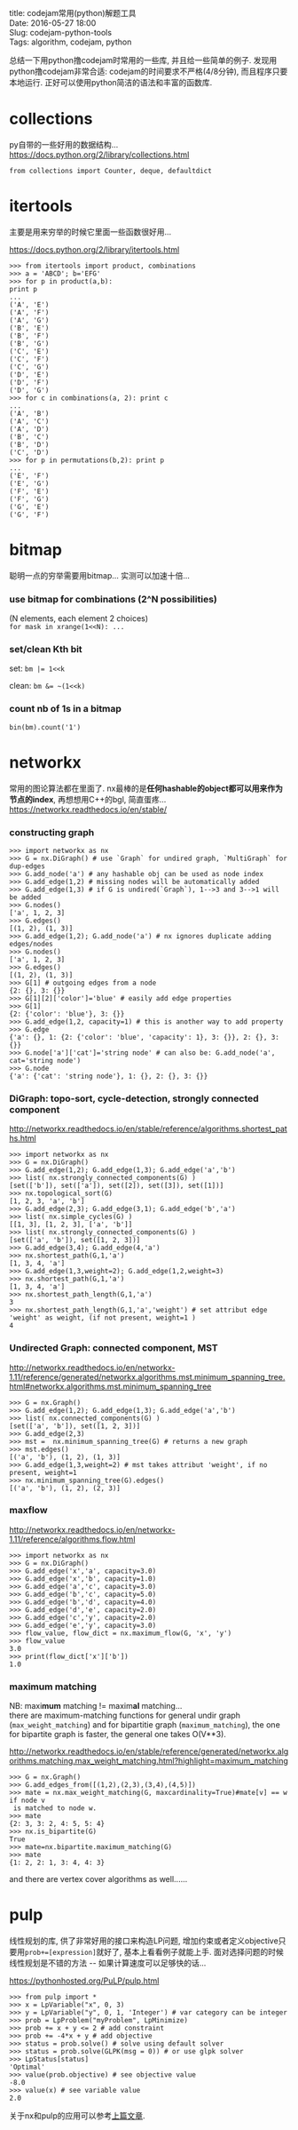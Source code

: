 title: codejam常用(python)解题工具          
Date: 2016-05-27 18:00        
Slug: codejam-python-tools   
Tags: algorithm, codejam, python      
 
   
总结一下用python撸codejam时常用的一些库, 并且给一些简单的例子. 发现用python撸codejam非常合适: codejam的时间要求不严格(4/8分钟), 而且程序只要本地运行. 正好可以使用python简洁的语法和丰富的函数库.    
   
collections   
===========   
py自带的一些好用的数据结构...  
<https://docs.python.org/2/library/collections.html>    

``from collections import Counter, deque, defaultdict``   
   
itertools   
=========  
主要是用来穷举的时候它里面一些函数很好用... 

<https://docs.python.org/2/library/itertools.html>   
   
    >>> from itertools import product, combinations   
    >>> a = 'ABCD'; b='EFG'   
    >>> for p in product(a,b):    
    print p   
    ...        
    ('A', 'E')   
    ('A', 'F')   
    ('A', 'G')   
    ('B', 'E')   
    ('B', 'F')   
    ('B', 'G')   
    ('C', 'E')   
    ('C', 'F')   
    ('C', 'G')   
    ('D', 'E')   
    ('D', 'F')   
    ('D', 'G')   
    >>> for c in combinations(a, 2): print c    
    ...        
    ('A', 'B')   
    ('A', 'C')   
    ('A', 'D')   
    ('B', 'C')   
    ('B', 'D')   
    ('C', 'D')   
    >>> for p in permutations(b,2): print p   
    ...    
    ('E', 'F')   
    ('E', 'G')   
    ('F', 'E')   
    ('F', 'G')   
    ('G', 'E')   
    ('G', 'F')   
   
   
bitmap   
======   
聪明一点的穷举需要用bitmap... 实测可以加速十倍...

### use bitmap for combinations (2^N possibilities)   
   
(N elements, each element 2 choices)   
``for mask in xrange(1<<N): ...``   
   
### set/clean Kth bit   
   
set: ``bm |= 1<<k``   
   
clean: ``bm &= ~(1<<k)``   
   
### count nb of 1s in a bitmap   
   
``bin(bm).count('1')``   
   
   
networkx   
========   
   
常用的图论算法都在里面了. nx最棒的是**任何hashable的object都可以用来作为节点的index**, 再想想用C++的bgl, 简直蛋疼...
<https://networkx.readthedocs.io/en/stable/>   
   
### constructing graph   
   
	>>> import networkx as nx   
	>>> G = nx.DiGraph() # use `Graph` for undired graph, `MultiGraph` for dup-edges   
	>>> G.add_node('a') # any hashable obj can be used as node index   
	>>> G.add_edge(1,2) # missing nodes will be automatically added   
	>>> G.add_edge(1,3) # if G is undired(`Graph`), 1-->3 and 3-->1 will be added   
	>>> G.nodes()   
	['a', 1, 2, 3]   
	>>> G.edges()   
	[(1, 2), (1, 3)]   
	>>> G.add_edge(1,2); G.add_node('a') # nx ignores duplicate adding edges/nodes    
	>>> G.nodes()   
	['a', 1, 2, 3]   
	>>> G.edges()   
	[(1, 2), (1, 3)]   
	>>> G[1] # outgoing edges from a node   
	{2: {}, 3: {}}   
	>>> G[1][2]['color']='blue' # easily add edge properties    
	>>> G[1]   
	{2: {'color': 'blue'}, 3: {}}   
	>>> G.add_edge(1,2, capacity=1) # this is another way to add property   
	>>> G.edge   
	{'a': {}, 1: {2: {'color': 'blue', 'capacity': 1}, 3: {}}, 2: {}, 3: {}}   
	>>> G.node['a']['cat']='string node' # can also be: G.add_node('a', cat='string node')   
	>>> G.node   
	{'a': {'cat': 'string node'}, 1: {}, 2: {}, 3: {}}   
   
   
### DiGraph: topo-sort, cycle-detection, strongly connected component   
   
<http://networkx.readthedocs.io/en/stable/reference/algorithms.shortest_paths.html>   
   
	>>> import networkx as nx    
	>>> G = nx.DiGraph()   
	>>> G.add_edge(1,2); G.add_edge(1,3); G.add_edge('a','b')   
	>>> list( nx.strongly_connected_components(G) )   
	[set(['b']), set(['a']), set([2]), set([3]), set([1])]   
	>>> nx.topological_sort(G)   
	[1, 2, 3, 'a', 'b']   
	>>> G.add_edge(2,3); G.add_edge(3,1); G.add_edge('b','a')   
	>>> list( nx.simple_cycles(G) )   
	[[1, 3], [1, 2, 3], ['a', 'b']]   
	>>> list( nx.strongly_connected_components(G) )   
	[set(['a', 'b']), set([1, 2, 3])]   
	>>> G.add_edge(3,4); G.add_edge(4,'a')   
	>>> nx.shortest_path(G,1,'a')   
	[1, 3, 4, 'a']   
	>>> G.add_edge(1,3,weight=2); G.add_edge(1,2,weight=3)   
	>>> nx.shortest_path(G,1,'a')   
	[1, 3, 4, 'a']   
	>>> nx.shortest_path_length(G,1,'a')   
	3   
	>>> nx.shortest_path_length(G,1,'a','weight') # set attribut edge 'weight' as weight, (if not present, weight=1 )   
	4   
   
   
### Undirected Graph: connected component, MST   
<http://networkx.readthedocs.io/en/networkx-1.11/reference/generated/networkx.algorithms.mst.minimum_spanning_tree.html#networkx.algorithms.mst.minimum_spanning_tree>   
   
	>>> G = nx.Graph()   
	>>> G.add_edge(1,2); G.add_edge(1,3); G.add_edge('a','b')   
	>>> list( nx.connected_components(G) )   
	[set(['a', 'b']), set([1, 2, 3])]   
	>>> G.add_edge(2,3)   
	>>> mst =  nx.minimum_spanning_tree(G) # returns a new graph   
	>>> mst.edges()   
	[('a', 'b'), (1, 2), (1, 3)]   
	>>> G.add_edge(1,3,weight=2) # mst takes attribut 'weight', if no present, weight=1   
	>>> nx.minimum_spanning_tree(G).edges()   
	[('a', 'b'), (1, 2), (2, 3)]   
   
   
### maxflow   
<http://networkx.readthedocs.io/en/networkx-1.11/reference/algorithms.flow.html>   
   
	>>> import networkx as nx   
	>>> G = nx.DiGraph()   
	>>> G.add_edge('x','a', capacity=3.0)   
	>>> G.add_edge('x','b', capacity=1.0)   
	>>> G.add_edge('a','c', capacity=3.0)   
	>>> G.add_edge('b','c', capacity=5.0)   
	>>> G.add_edge('b','d', capacity=4.0)   
	>>> G.add_edge('d','e', capacity=2.0)   
	>>> G.add_edge('c','y', capacity=2.0)   
	>>> G.add_edge('e','y', capacity=3.0)   
	>>> flow_value, flow_dict = nx.maximum_flow(G, 'x', 'y')   
	>>> flow_value   
	3.0   
	>>> print(flow_dict['x']['b'])   
	1.0   
   
   
### maximum matching   
NB: maxi**mum** matching != maxim**al** matching...   
there are maximum-matching functions for general undir graph (``max_weight_matching``) and for bipartitie graph (``maximum_matching``), the one for bipartite graph is faster, the general one takes O(V**3).   
   
<http://networkx.readthedocs.io/en/stable/reference/generated/networkx.algorithms.matching.max_weight_matching.html?highlight=maximum_matching>   
   
	>>> G = nx.Graph()   
	>>> G.add_edges_from([(1,2),(2,3),(3,4),(4,5)])   
	>>> mate = nx.max_weight_matching(G, maxcardinality=True)#mate[v] == w if node v   
	 is matched to node w.   
	>>> mate   
	{2: 3, 3: 2, 4: 5, 5: 4}   
	>>> nx.is_bipartite(G)   
	True   
	>>> mate=nx.bipartite.maximum_matching(G)   
	>>> mate   
	{1: 2, 2: 1, 3: 4, 4: 3}   
   
and there are vertex cover algorithms as well......     
   
pulp   
====  
线性规划的库, 供了非常好用的接口来构造LP问题, 增加约束或者定义objective只要用``prob+=[expression]``就好了, 基本上看看例子就能上手. 
面对选择问题的时候线性规划是不错的方法 -- 如果计算速度可以足够快的话... 
  
<https://pythonhosted.org/PuLP/pulp.html>   
   
	>>> from pulp import *   
	>>> x = LpVariable("x", 0, 3)   
	>>> y = LpVariable("y", 0, 1, 'Integer') # var category can be integer   
	>>> prob = LpProblem("myProblem", LpMinimize)   
	>>> prob += x + y <= 2 # add constraint   
	>>> prob += -4*x + y # add objective   
	>>> status = prob.solve() # solve using default solver   
	>>> status = prob.solve(GLPK(msg = 0)) # or use glpk solver   
	>>> LpStatus[status]   
	'Optimal'   
	>>> value(prob.objective) # see objective value   
	-8.0   
	>>> value(x) # see variable value    
	2.0   


关于nx和pulp的应用可以参考[上篇文章](http://x-wei.github.com/codejam-2015-r2pbC.html).

